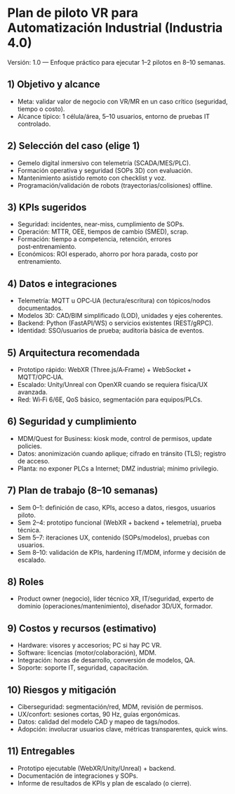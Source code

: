 # Plan de piloto VR para Automatización Industrial (Industria 4.0)

Versión: 1.0 — Enfoque práctico para ejecutar 1–2 pilotos en 8–10 semanas.

## 1) Objetivo y alcance
- Meta: validar valor de negocio con VR/MR en un caso crítico (seguridad, tiempo o costo).
- Alcance típico: 1 célula/área, 5–10 usuarios, entorno de pruebas IT controlado.

## 2) Selección del caso (elige 1)
- Gemelo digital inmersivo con telemetría (SCADA/MES/PLC).
- Formación operativa y seguridad (SOPs 3D) con evaluación.
- Mantenimiento asistido remoto con checklist y voz.
- Programación/validación de robots (trayectorias/colisiones) offline.

## 3) KPIs sugeridos
- Seguridad: incidentes, near-miss, cumplimiento de SOPs.
- Operación: MTTR, OEE, tiempos de cambio (SMED), scrap.
- Formación: tiempo a competencia, retención, errores post‑entrenamiento.
- Económicos: ROI esperado, ahorro por hora parada, costo por entrenamiento.

## 4) Datos e integraciones
- Telemetría: MQTT u OPC‑UA (lectura/escritura) con tópicos/nodos documentados.
- Modelos 3D: CAD/BIM simplificado (LOD), unidades y ejes coherentes.
- Backend: Python (FastAPI/WS) o servicios existentes (REST/gRPC).
- Identidad: SSO/usuarios de prueba; auditoría básica de eventos.

## 5) Arquitectura recomendada
- Prototipo rápido: WebXR (Three.js/A‑Frame) + WebSocket + MQTT/OPC‑UA.
- Escalado: Unity/Unreal con OpenXR cuando se requiera física/UX avanzada.
- Red: Wi‑Fi 6/6E, QoS básico, segmentación para equipos/PLCs.

## 6) Seguridad y cumplimiento
- MDM/Quest for Business: kiosk mode, control de permisos, update policies.
- Datos: anonimización cuando aplique; cifrado en tránsito (TLS); registro de acceso.
- Planta: no exponer PLCs a Internet; DMZ industrial; mínimo privilegio.

## 7) Plan de trabajo (8–10 semanas)
- Sem 0–1: definición de caso, KPIs, acceso a datos, riesgos, usuarios piloto.
- Sem 2–4: prototipo funcional (WebXR + backend + telemetría), prueba técnica.
- Sem 5–7: iteraciones UX, contenido (SOPs/modelos), pruebas con usuarios.
- Sem 8–10: validación de KPIs, hardening IT/MDM, informe y decisión de escalado.

## 8) Roles
- Product owner (negocio), líder técnico XR, IT/seguridad, experto de dominio (operaciones/mantenimiento), diseñador 3D/UX, formador.

## 9) Costos y recursos (estimativo)
- Hardware: visores y accesorios; PC si hay PC VR.
- Software: licencias (motor/colaboración), MDM.
- Integración: horas de desarrollo, conversión de modelos, QA.
- Soporte: soporte IT, seguridad, capacitación.

## 10) Riesgos y mitigación
- Ciberseguridad: segmentación/red, MDM, revisión de permisos.
- UX/confort: sesiones cortas, 90 Hz, guías ergonómicas.
- Datos: calidad del modelo CAD y mapeo de tags/nodos.
- Adopción: involucrar usuarios clave, métricas transparentes, quick wins.

## 11) Entregables
- Prototipo ejecutable (WebXR/Unity/Unreal) + backend.
- Documentación de integraciones y SOPs.
- Informe de resultados de KPIs y plan de escalado (o cierre).

